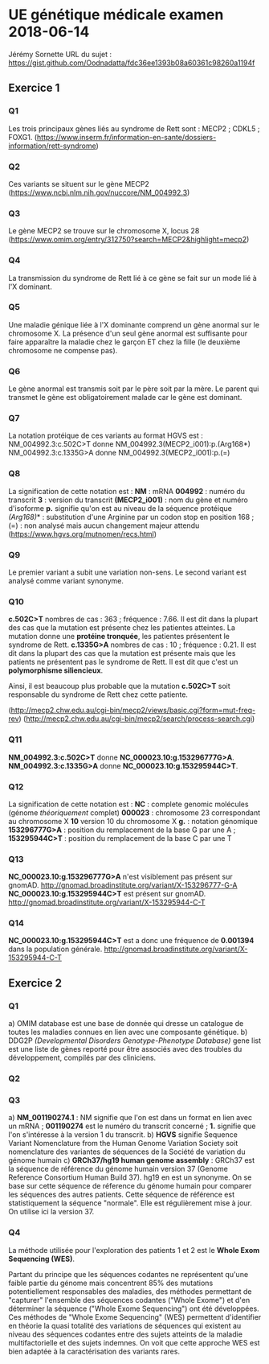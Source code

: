 # UE génétique médicale examen 2018-06-14
Jérémy Sornette
URL du sujet : https://gist.github.com/Oodnadatta/fdc36ee1393b08a60361c98260a1194f

## Exercice 1

### Q1
Les trois principaux gènes liés au syndrome de Rett sont : MECP2 ; CDKL5 ; FOXG1. (https://www.inserm.fr/information-en-sante/dossiers-information/rett-syndrome)

### Q2
Ces variants se situent sur le gène MECP2 (https://www.ncbi.nlm.nih.gov/nuccore/NM_004992.3)

### Q3
Le gène MECP2 se trouve sur le chromosome X, locus 28 (https://www.omim.org/entry/312750?search=MECP2&highlight=mecp2)

### Q4
La transmission du syndrome de Rett lié à ce gène se fait sur un mode lié à l'X dominant.

### Q5
Une maladie génique liée à l'X dominante comprend un gène anormal sur le chromosome X. La présence d'un seul gène anormal est suffisante pour faire apparaître la maladie chez le garçon ET chez la fille (le deuxième chromosome ne compense pas).

### Q6
Le gène anormal est transmis soit par le père soit par la mère. Le parent qui transmet le gène est obligatoirement malade car le gène est dominant.

### Q7
La notation protéique de ces variants au format HGVS est :
NM_004992.3:c.502C>T  donne NM_004992.3(MECP2_i001):p.(Arg168*)
NM_004992.3:c.1335G>A donne NM_004992.3(MECP2_i001):p.(=)

### Q8
La signification de cette notation est :
**NM** : mRNA
**004992** : numéro du transcrit
**3** : version du transcrit
**(MECP2_i001)** : nom du gène et numéro d'isoforme 
**p.** signifie qu'on est au niveau de la séquence protéique
**(Arg168*)** : substitution d'une Arginine par un codon stop en position 168 ; (=) : non analysé mais aucun changement majeur attendu
(https://www.hgvs.org/mutnomen/recs.html)

### Q9
Le premier variant a subit une variation non-sens.
Le second variant est analysé comme variant synonyme.

### Q10
**c.502C>T**	nombres de cas : 363 ;	fréquence : 7.66. Il est dit dans la plupart des cas que la mutation est présente chez les patientes atteintes. La mutation donne une **protéine tronquée**, les patientes présentent le syndrome de Rett.
**c.1335G>A**	nombres de cas : 10	;   fréquence : 0.21. Il est dit dans la plupart des cas que la mutation est présente mais que les patients ne présentent pas le syndrome de Rett. Il est dit que c'est un **polymorphisme siliencieux**.

Ainsi, il est beaucoup plus probable que la mutation **c.502C>T** soit responsable du syndrome de Rett chez cette patiente. 

(http://mecp2.chw.edu.au/cgi-bin/mecp2/views/basic.cgi?form=mut-freq-rev)
(http://mecp2.chw.edu.au/cgi-bin/mecp2/search/process-search.cgi)

### Q11
**NM_004992.3:c.502C>T** donne **NC_000023.10:g.153296777G>A**.
**NM_004992.3:c.1335G>A** donne **NC_000023.10:g.153295944C>T**.

### Q12
La signification de cette notation est :
**NC** : complete genomic molécules (génome *théoriquement* complet)
**000023** : chromosome 23 correspondant au chromosome X
**10** version 10 du chromosome X
**g.** : notation génomique
**153296777G>A** : position du remplacement de la base G par une A ; **153295944C>T** : position du remplacement de la base C par une T

### Q13
**NC_000023.10:g.153296777G>A** n'est visiblement pas présent sur gnomAD.
http://gnomad.broadinstitute.org/variant/X-153296777-G-A
**NC_000023.10:g.153295944C>T** est présent sur gnomAD.
http://gnomad.broadinstitute.org/variant/X-153295944-C-T

### Q14
**NC_000023.10:g.153295944C>T** est a donc une fréquence de **0.001394** dans la population générale.
http://gnomad.broadinstitute.org/variant/X-153295944-C-T

## Exercice 2

### Q1
a) OMIM database est une base de donnée qui dresse un catalogue de toutes les maladies connues en lien avec une composante génétique.
b) DDG2P *(Developmental Disorders Genotype-Phenotype Database)* gene list est une liste de gènes reporté pour être associés avec des troubles du développement, compilés par des cliniciens.

### Q2

### Q3
a) **NM_001190274.1** : NM signifie que l'on est dans un format en lien avec un mRNA ; **001190274** est le numéro du transcrit concerné ; **1.** signifie que l'on s'intéresse à la version 1 du transcrit.
b) **HGVS** signifie Sequence Variant Nomenclature from the Human Genome Variation Society soit nomenclature des variantes de séquences de la Société de variation du génome humain
c) **GRCh37/hg19 human genome assembly** : GRCh37 est la séquence de référence du génome humain version 37 (Genome Reference Consortium Human Build 37). hg19 en est un synonyme. On se base sur cette séquence de réference du génome humain pour comparer les séquences des autres patients. Cette séquence de référence est statistiquement la séquence "normale". Elle est régulièrement mise à jour. On utilise ici la version 37.

### Q4
La méthode utilisée pour l'exploration des patients 1 et 2 est le **Whole Exom Sequencing (WES)**. 

Partant du principe que les séquences codantes ne représentent qu'une faible partie du génome mais concentrent 85% des mutations potentiellement responsables des maladies, des méthodes permettant de "capturer" l'ensemble des séquences codantes ("Whole Exome") et d'en déterminer la séquence ("Whole Exome Sequencing") ont été développées. Ces méthodes de "Whole Exome Sequencing" (WES) permettent d'identifier en théorie la quasi totalité des variations de séquences qui existent au niveau des séquences codantes entre des sujets atteints de la maladie multifactorielle et des sujets indemnes. On voit que cette approche WES est bien adaptée à la caractérisation des variants rares.


